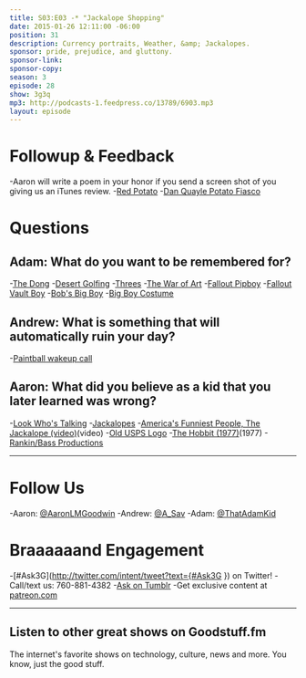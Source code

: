 ```yaml
---
title: S03:E03 -* "Jackalope Shopping"
date: 2015-01-26 12:11:00 -06:00
position: 31
description: Currency portraits, Weather, &amp; Jackalopes.
sponsor: pride, prejudice, and gluttony.
sponsor-link: 
sponsor-copy: 
season: 3
episode: 28
show: 3g3q
mp3: http://podcasts-1.feedpress.co/13789/6903.mp3
layout: episode
---
```


# Followup &amp; Feedback
-Aaron will write a poem in your honor if you send a screen shot of you giving us an iTunes review.
-[Red Potato](http://3g3q.co/post/243099651/episode-3-red-potato-in-this-episode-andrew)
-[Dan Quayle Potato Fiasco](http://youtu.be/Wdqbi66oNuI)

# Questions

## Adam: What do you want to be remembered for?
-[The Dong](http://en.wikipedia.org/wiki/Vietnamese_dong)
-[Desert Golfing](https://itunes.apple.com/us/app/desert-golfing/id902062673?mt=8&at=10lrY7)
-[Threes](https://itunes.apple.com/us/app/threes!/id779157948?mt=8&at=10lrY7)
-[The War of Art](http://amzn.com/B007A4SDCG?tag=aar06-20)
-[Fallout Pipboy](http://fallout.wikia.com/wiki/Pip-Boy)
-[Fallout Vault Boy](http://fallout.wikia.com/wiki/Vault_Boy)
-[Bob's Big Boy](http://www.furmanifesto.com/wp-content/uploads/2013/11/bobs-big-boy.jpg)
-[Big Boy Costume](http://www.costume-works.com/bobs_big_boy.html)

## Andrew: What is something that will automatically ruin your day?
-[Paintball wakeup call](http://youtu.be/moDqWGC8rE0)

## Aaron: What did you believe as a kid that you later learned was wrong?
-[Look Who's Talking](http://www.imdb.com/title/tt0097778/)
-[Jackalopes](http://www.ebay.com/bhp/jackalope-taxidermy)
-[America's Funniest People, The Jackalope (video)](http://youtu.be/MN72IOFs4zg)(video)
-[Old USPS Logo](http://www.freevector.com/site_media/preview_images/FreeVector-US-Mail.jpg)
-[The Hobbit (1977)](http://www.imdb.com/title/tt0077687/)(1977)
-[Rankin/Bass Productions](http://en.wikipedia.org/wiki/Rankin/Bass_Productions)

***

# Follow Us

-Aaron: [@AaronLMGoodwin](http://twitter.com/aaronlmgoodwin)
-Andrew: [@A_Sav](http://twitter.com/a_sav)
-Adam: [@ThatAdamKid](http://twitter.com/thatadamkid)

# Braaaaaand Engagement

-[#Ask3G](http://twitter.com/intent/tweet?text={#Ask3G }) on Twitter!
-Call/text us: 760-881-4382
-[Ask on Tumblr](http://3g3q.co/ask)
-Get exclusive content at [patreon.com](http://www.patreon.com/3g3q)

***

## Listen to other great shows on Goodstuff.fm

The internet's favorite shows on technology, culture, news and more. You know, just the good stuff.
